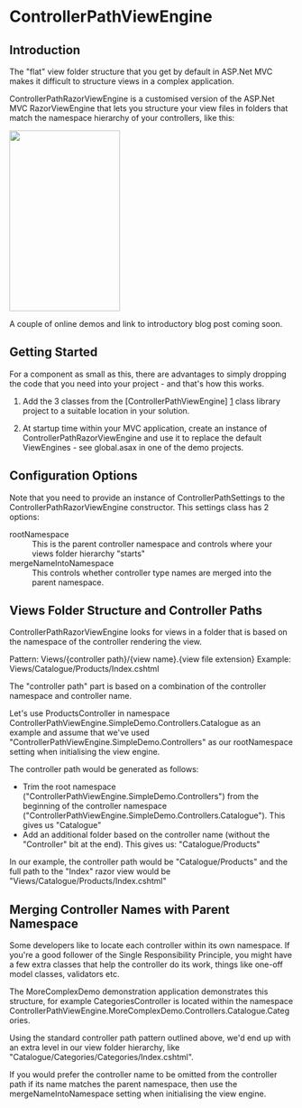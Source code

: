 ControllerPathViewEngine
========================

Introduction
------------

The "flat" view folder structure that you get by default in ASP.Net MVC makes it difficult to structure views in a complex application.

ControllerPathRazorViewEngine is a customised version of the ASP.Net MVC RazorViewEngine that lets you structure your view files in folders that match the namespace hierarchy of your controllers, like this:

<img border="0" height="320" src="https://raw.github.com/danmalcolm/ControllerPathViewEngine/master/src/ControllerPathViewEngine.SimpleDemo/Content/structure.png" width="196" />

A couple of online demos and link to introductory blog post coming soon.

Getting Started
---------------

For a component as small as this, there are advantages to simply dropping the code that you need into your project - and that's how this works. 

1. Add the 3 classes from the [ControllerPathViewEngine] [1] class library project to a suitable location in your solution.

2. At startup time within your MVC application, create an instance of ControllerPathRazorViewEngine and use it to replace the default ViewEngines - see global.asax in one of the demo projects.


Configuration Options
---------------------

Note that you need to provide an instance of ControllerPathSettings to the ControllerPathRazorViewEngine constructor. This settings class has 2 options:

<dl>
  <dt>rootNamespace</dt>
  <dd>This is the parent controller namespace and controls where your views folder hierarchy "starts"</dd>
  <dt>mergeNameIntoNamespace</dt>
  <dd>This controls whether controller type names are merged into the parent namespace.</dd>
</dl>

Views Folder Structure and Controller Paths
-------------------------------------------

ControllerPathRazorViewEngine looks for views in a folder that is based on the namespace of the controller rendering the view.

Pattern: Views/{controller path}/{view name}.{view file extension}
Example: Views/Catalogue/Products/Index.cshtml

The "controller path" part is based on a combination of the controller namespace and controller name.

Let's use ProductsController in namespace ControllerPathViewEngine.SimpleDemo.Controllers.Catalogue as an example and assume that we've used "ControllerPathViewEngine.SimpleDemo.Controllers" as our rootNamespace setting when initialising the view engine.

The controller path would be generated as follows:

* Trim the root namespace ("ControllerPathViewEngine.SimpleDemo.Controllers") from the beginning of the controller namespace ("ControllerPathViewEngine.SimpleDemo.Controllers.Catalogue"). This gives us "Catalogue"
* Add an additional folder based on the controller name (without the "Controller" bit at the end). This gives us: "Catalogue/Products"

In our example, the controller path would be "Catalogue/Products" and the full path to the "Index" razor view would be "Views/Catalogue/Products/Index.cshtml"


Merging Controller Names with Parent Namespace
----------------------------------------------

Some developers like to locate each controller within its own namespace. If you're a good follower of the Single Responsibility Principle, you might have a few extra classes that help the controller do its work, things like one-off model classes, validators etc.

The MoreComplexDemo demonstration application demonstrates this structure, for example CategoriesController is located within the namespace ControllerPathViewEngine.MoreComplexDemo.Controllers.Catalogue.Categories.

Using the standard controller path pattern outlined above, we'd end up with an extra level in our view folder hierarchy, like "Catalogue/Categories/Categories/Index.cshtml".

If you would prefer the controller name to be omitted from the controller path if its name matches the parent namespace, then use the mergeNameIntoNamespace setting when initialising the view engine.

[1]: https://github.com/danmalcolm/ControllerPathViewEngine/tree/master/src/ControllerPathViewEngine "ControllerPathViewEngine"
